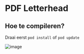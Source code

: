 PDF Letterhead
==============

## Hoe te compileren?

Draai eerst ```pod install``` of ```pod update```

![image](http://picdrop.t3lab.com/TimHxzdhJQ.jpg)

